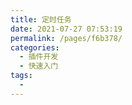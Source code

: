 ```yaml
---
title: 定时任务
date: 2021-07-27 07:53:19
permalink: /pages/f6b378/
categories:
  - 插件开发
  - 快速入门
tags:
  - 
---
```

